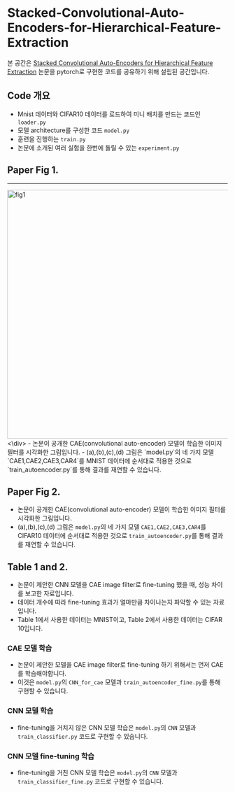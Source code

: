 # Stacked-Convolutional-Auto-Encoders-for-Hierarchical-Feature-Extraction
본 공간은 [Stacked Convolutional Auto-Encoders for Hierarchical Feature Extraction](http://people.idsia.ch/~ciresan/data/icann2011.pdf) 논문을 pytorch로 구현한 코드를 공유하기 위해 설립된 공간입니다.

## Code 개요
- Mnist 데이터와 CIFAR10 데이터를 로드하여 미니 배치를 만드는 코드인 `loader.py`
- 모델 architecture를 구성한 코드 `model.py`
- 훈련을 진행하는 `train.py`
- 논문에 소개된 여러 실험을 한번에 돌릴 수 있는 `experiment.py`

## Paper Fig 1.
----------------------------------
<div>
  <img width="569" alt="fig1" src="https://user-images.githubusercontent.com/53327766/95677312-9d62dc80-0bff-11eb-943e-71ee8d30fa9d.PNG">
  <\div>
- 논문이 공개한 CAE(convolutional auto-encoder) 모델이 학습한 이미지 필터를 시각화한 그림입니다. 
- (a),(b),(c),(d) 그림은 `model.py`의 네 가지 모델 `CAE1,CAE2,CAE3,CAR4`를 MNIST 데이터에 순서대로 적용한 것으로 `train_autoencoder.py`를 통해 결과를 재연할 수 있습니다.

## Paper Fig 2.
- 논문이 공개한 CAE(convolutional auto-encoder) 모델이 학습한 이미지 필터를 시각화한 그림입니다. 
- (a),(b),(c),(d) 그림은 `model.py`의 네 가지 모델 `CAE1,CAE2,CAE3,CAR4`를 CIFAR10 데이터에 순서대로 적용한 것으로 `train_autoencoder.py`를 통해 결과를 재연할 수 있습니다.

## Table 1 and 2.
- 논문이 제안한 CNN 모델을 CAE image filter로 fine-tuning 했을 때, 성능 차이를 보고한 자료입니다.
- 데이터 개수에 따라 fine-tuning 효과가 얼마만큼 차이나는지 파악할 수 있는 자료입니다.
- Table 1에서 사용한 데이터는 MNIST이고, Table 2에서 사용한 데이터는 CIFAR 10입니다.

### CAE 모델 학습
- 논문이 제안한 모델을 CAE image filter로 fine-tuning 하기 위해서는 먼저 CAE를 학습해야합니다.
- 이것은 `model.py`의 `CNN_for_cae` 모델과 `train_autoencoder_fine.py`를 통해 구현할 수 있습니다.

### CNN 모델 학습
- fine-tuning을 거치지 않은 CNN 모델 학습은 `model.py`의 `CNN` 모델과 `train_classifier.py` 코드로 구현할 수 있습니다.

### CNN 모델 fine-tuning 학습
- fine-tuning을 거친 CNN 모델 학습은 `model.py`의 `CNN` 모델과 `train_classifier_fine.py` 코드로 구현할 수 있습니다.
